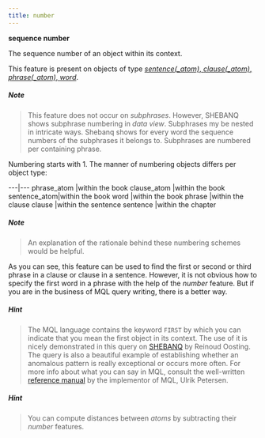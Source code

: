 ```yaml
---
title: number
---
```


**sequence number**


The sequence number of an object within its context.

This feature is present on objects of type [*sentence(_atom)*, *clause(_atom)*, *phrase(_atom)*, *word*](otype).


##### Note
> This feature does not occur on *subphrases*.
However, SHEBANQ shows subphrase numbering in *data view*. 
Subphrases my be nested in intricate ways. 
Shebanq shows for every word the sequence numbers of the subphrases it belongs to.
Subphrases are numbered per containing phrase.

Numbering starts with 1.
The manner of numbering objects differs per object type:

---|---
phrase_atom  |within the book
clause_atom  |within the book
sentence_atom|within the book
word         |within the book
phrase       |within the clause
clause       |within the sentence
sentence     |within the chapter

##### Note
> An explanation of the rationale behind these numbering schemes would be helpful.

As you can see, this feature can be used to find the first or second or third phrase in a clause or clause in a sentence.
However, it is not obvious how to specify the first word in a phrase with the help of the *number* feature.
But if you are in the business of MQL query writing, there is a better way.

##### Hint
> The MQL language contains the keyword `FIRST` by which you can indicate that you mean the first object
in its context. The use of it is nicely demonstrated in this query on 
[SHEBANQ]({{shebanq}}/hebrew/query?id=519) by Reinoud Oosting. The query is also a beautiful
example of establishing whether an anomalous pattern is really exceptional or occurs more often.
For more info about what you can say in MQL, consult the well-written
[reference manual]({{shebanqw}}/Documents/MQL-Query-Guide.pdf)
by the implementor of MQL, Ulrik Petersen.

##### Hint
> You can compute distances between *atoms* by subtracting their *number* features.
